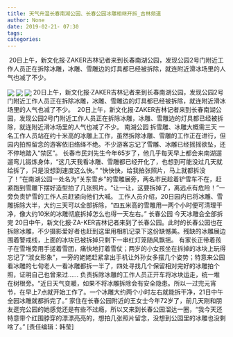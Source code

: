 ```yaml
---
title: 天气升温长春南湖公园、长春公园冰雕相继开拆_吉林频道
author: None
date: 2019-02-21- 07:30
tags: 
categories: 
---
```

 20日上午，新文化报·ZAKER吉林记者来到长春南湖公园，发现公园2号门附近工作人员正在拆除冰雕，冰雕、雪雕边的灯具都已经被拆除，就连附近滑冰场里的人气也减了不少。
<!-- more -->
                
<img align="center" border="0" src="http://p2.ifengimg.com/a/2019_08/d8e14af389294ac_size20_w410_h219.jpg" />
                
<img align="center" border="0" src="http://p2.ifengimg.com/a/2019_08/4c021e42443e624_size21_w410_h214.jpg" />
            
<img align="center" border="0" src="http://p2.ifengimg.com/a/2016/0810/204c433878d5cf9size1_w16_h16.png" />
20日上午，新文化报·ZAKER吉林记者来到长春南湖公园，发现公园2号门附近工作人员正在拆除冰雕，冰雕、雪雕边的灯具都已经被拆除，就连附近滑冰场里的人气也减了不少。
 20日上午，新文化报·ZAKER吉林记者来到长春南湖公园，发现公园2号门附近工作人员正在拆除冰雕，冰雕、雪雕边的灯具都已经被拆除，就连附近滑冰场里的人气也减了不少。
南湖公园
拆雪雕、冰雕大概需三天
一名工作人员站在约十米高的冰雕上工作，虽然拆除冰雕、雪雕的工作正在进行，但园内拍照留念的游客依旧络绎不绝。不少游客忘记了雪雕、冰雕已经摇摇欲坠，还不停地踏入“禁区”。
长春市民刘先生今年65岁了，他几乎每天早上都会来南湖遛遛弯儿锻炼身体，“这几天我看冰雕、雪雕都已经开化了，也想到可能没过几天就给拆了，只是没想到速度这么快。”
“快快快，给我拍张照片，马上就都拆没了！”在南湖公园一处名为“关东雪乡”的雪雕展旁，两名市民趁着铲雪车不在，赶紧跑到雪雕下摆好造型拍了几张照片。“让一让，这要拆掉了，离远点有危险！”一旁负责铲雪的工作人员赶紧向他们大喊。
工作人员介绍，20日园内已将冰雕、雪雕拆除大半，大约三天可以全部拆除，“四五米高的雪雕用一两个小时便可清理干净，像大约10米的冰雕彻底拆掉怎么也得一天左右。”
长春公园
今天冰雕会全部拆完
20日中午，新文化报·ZA-KER吉林记者来到了长春公园。此时的长春公园也在拆除冰雕，不少摄影爱好者也赶到这里用相机记录下这份缺憾美。残缺的冰雕展边围着警戒线，上面的冰块已被拆掉只剩下一串红灯笼随风飘摇。
有家长正带着孩子在雪堆旁用手搓着雪团，痛快地打着雪仗；两岁的小女孩坐在拆掉的冰块上玩得忘记了“淑女形象”，一旁的姥姥赶紧拿出手机让外孙女多摆几个姿势；特意来公园看冰雕的七旬老人一看冰雕都拆一半了，四处寻找几个保留相对完好的冰雕拍个照，证明自己也曾来过……
负责拆除冰雕的工作人员正开车将冰块运走，统一堆在树根旁。“近日天气变暖，如果不将冰雕拆除会有安全隐患。所以一过完元宵节，在早上7点就开始工作了。一个冰雕大约两个小时左右就能拆干净，21日中午全园冰雕就都拆完了。”
家住在长春公园附近的王女士今年72岁了，前几天刚和朋友逛完公园的她感觉还是有些不过瘾，所以又来到长春公园溜达一圈，“我今天还特意带个红围脖穿的漂漂亮亮的，想拍几张照片留念，没想到公园里的冰雕也没剩啥了。”
[责任编辑：韩莹]
            
